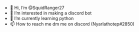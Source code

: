 - 👋 Hi, I’m @SquidRanger27
- 👀 I’m interested in making a discord bot
- 🌱 I’m currently learning python
- 📫 How to reach me dm me on discord (Nyarlathotep#2850)

<!---
SquidRanger27/SquidRanger27 is a ✨ special ✨ repository because its `README.md` (this file) appears on your GitHub profile.
You can click the Preview link to take a look at your changes.
--->
